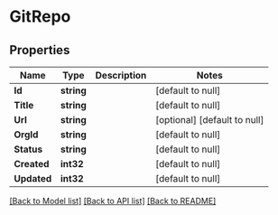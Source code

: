 # GitRepo

## Properties
Name | Type | Description | Notes
------------ | ------------- | ------------- | -------------
**Id** | **string** |  | [default to null]
**Title** | **string** |  | [default to null]
**Url** | **string** |  | [optional] [default to null]
**OrgId** | **string** |  | [default to null]
**Status** | **string** |  | [default to null]
**Created** | **int32** |  | [default to null]
**Updated** | **int32** |  | [default to null]

[[Back to Model list]](../README.md#documentation-for-models) [[Back to API list]](../README.md#documentation-for-api-endpoints) [[Back to README]](../README.md)


